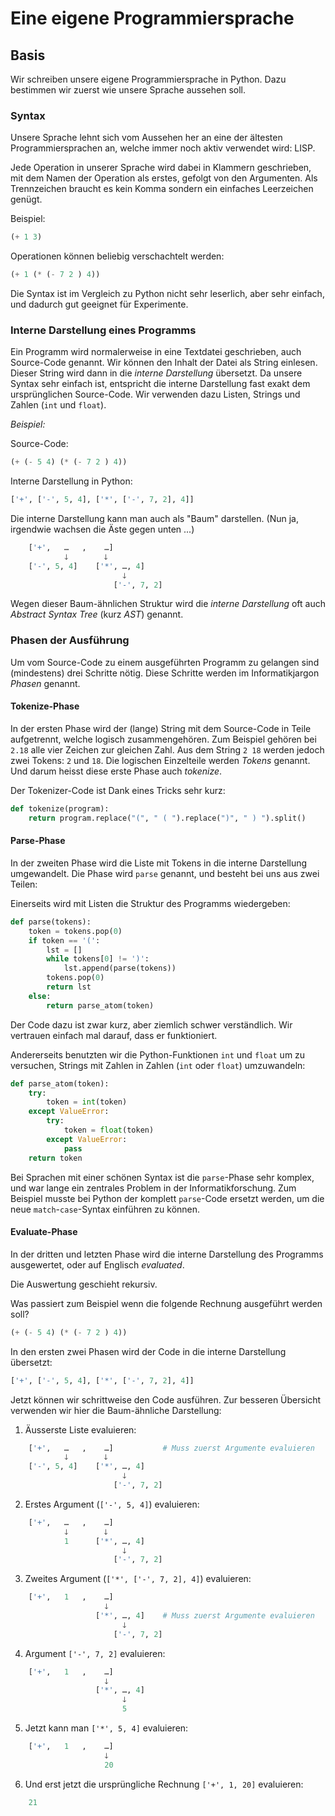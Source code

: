 # Eine eigene Programmiersprache

## Basis

Wir schreiben unsere eigene Programmiersprache in Python.  Dazu bestimmen wir zuerst wie unsere Sprache aussehen soll.

### Syntax

Unsere Sprache lehnt sich vom Aussehen her an eine der ältesten Programmiersprachen an, welche immer noch aktiv verwendet wird: LISP.

Jede Operation in unserer Sprache wird dabei in Klammern geschrieben, mit dem Namen der Operation als erstes, gefolgt von den Argumenten. Als Trennzeichen braucht es kein Komma sondern ein einfaches Leerzeichen genügt.

Beispiel:
```lisp
(+ 1 3)
```

Operationen können beliebig verschachtelt werden:
```lisp
(+ 1 (* (- 7 2 ) 4))
```

Die Syntax ist im Vergleich zu Python nicht sehr leserlich, aber sehr einfach, und dadurch gut geeignet für Experimente.

### Interne Darstellung eines Programms

Ein Programm wird normalerweise in eine Textdatei geschrieben, auch Source-Code genannt.  Wir können den Inhalt der Datei als String einlesen.  Dieser String wird dann in die _interne Darstellung_ übersetzt.  Da unsere Syntax sehr einfach ist, entspricht die interne Darstellung fast exakt dem ursprünglichen Source-Code.  Wir verwenden dazu Listen, Strings und Zahlen (`int` und `float`).

_Beispiel:_

Source-Code:
```lisp
(+ (- 5 4) (* (- 7 2 ) 4))
```

Interne Darstellung in Python:
```py
['+', ['-', 5, 4], ['*', ['-', 7, 2], 4]]
```

Die interne Darstellung kann man auch als "Baum" darstellen.  (Nun ja, irgendwie wachsen die Äste gegen unten ...)

```py
    ['+',   …   ,    …]
            🡓        🡓
    ['-', 5, 4]    ['*', …, 4]
                         🡓
                       ['-', 7, 2]
```
Wegen dieser Baum-ähnlichen Struktur wird die _interne Darstellung_ oft auch _Abstract Syntax Tree_ (kurz _AST_) genannt.

### Phasen der Ausführung

Um vom Source-Code zu einem ausgeführten Programm zu gelangen sind (mindestens) drei Schritte nötig.  Diese Schritte werden im Informatikjargon _Phasen_ genannt.

#### Tokenize-Phase

In der ersten Phase wird der (lange) String mit dem Source-Code in Teile aufgetrennt, welche logisch zusammengehören. Zum Beispiel gehören bei `2.18` alle vier Zeichen zur gleichen Zahl.  Aus dem String `2 18`  werden jedoch zwei Tokens: `2` und `18`.  Die logischen Einzelteile werden _Tokens_ genannt.  Und darum heisst diese erste Phase auch _tokenize_. 

Der Tokenizer-Code ist Dank eines Tricks sehr kurz:
```py
def tokenize(program):
    return program.replace("(", " ( ").replace(")", " ) ").split()
```

#### Parse-Phase

In der zweiten Phase wird die Liste mit Tokens in die interne Darstellung umgewandelt.  Die Phase wird `parse` genannt, und besteht bei uns aus zwei Teilen:

Einerseits wird mit Listen die Struktur des Programms wiedergeben:
```py
def parse(tokens):
    token = tokens.pop(0)
    if token == '(':
        lst = []
        while tokens[0] != ')':
            lst.append(parse(tokens))
        tokens.pop(0)
        return lst
    else:
        return parse_atom(token)
```
Der Code dazu ist zwar kurz, aber ziemlich schwer verständlich.  Wir vertrauen einfach mal darauf, dass er funktioniert.

Andererseits benutzten wir die Python-Funktionen `int` und `float` um zu versuchen, Strings mit Zahlen in Zahlen (`int` oder `float`) umzuwandeln:
```py
def parse_atom(token):
    try:
        token = int(token)
    except ValueError:
        try:
            token = float(token)
        except ValueError:
            pass
    return token
```

Bei Sprachen mit einer schönen Syntax ist die `parse`-Phase sehr komplex, und war lange ein zentrales Problem in der Informatikforschung.  Zum Beispiel musste bei Python der komplett `parse`-Code ersetzt werden, um die neue `match`-`case`-Syntax einführen zu können.

#### Evaluate-Phase
In der dritten und letzten Phase wird die interne Darstellung des Programms ausgewertet, oder auf Englisch _evaluated_.

Die Auswertung geschieht rekursiv.  

Was passiert zum Beispiel wenn die folgende Rechnung ausgeführt werden soll?
```lisp
(+ (- 5 4) (* (- 7 2 ) 4))
```

In den ersten zwei Phasen wird der Code in die interne Darstellung übersetzt:
```py
['+', ['-', 5, 4], ['*', ['-', 7, 2], 4]]
```

Jetzt können wir schrittweise den Code ausführen.  Zur besseren Übersicht verwenden wir hier die Baum-ähnliche Darstellung:

1. Äusserste Liste evaluieren:
```py
    ['+',   …   ,    …]           # Muss zuerst Argumente evaluieren
            🡓        🡓
    ['-', 5, 4]    ['*', …, 4]
                         🡓
                       ['-', 7, 2]
```

2. Erstes Argument (`['-', 5, 4]`) evaluieren:
```py
    ['+',   …   ,    …]
            🡓        🡓
            1      ['*', …, 4]
                         🡓
                       ['-', 7, 2]
```

3. Zweites Argument (`['*', ['-', 7, 2], 4]`) evaluieren:
```py
    ['+',   1   ,    …]
                     🡓
                   ['*', …, 4]    # Muss zuerst Argumente evaluieren
                         🡓
                       ['-', 7, 2]
```

4. Argument `['-', 7, 2]` evaluieren:
```py
    ['+',   1   ,    …]
                     🡓
                   ['*', …, 4] 
                         🡓
                         5
```
5. Jetzt kann man `['*', 5, 4]` evaluieren:
```py
    ['+',   1   ,    …]
                     🡓
                     20
```
6. Und erst jetzt die ursprüngliche Rechnung `['+', 1, 20]` evaluieren:
```py
    21
```
